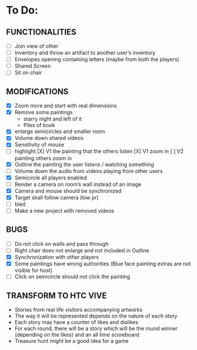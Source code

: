 # To Do:

## FUNCTIONALITIES

- [ ] Join view of other 
- [ ] Inventory and throw an artifact to another user’s inventory
- [ ] Envelopes opening containing letters (maybe from both the players)
- [ ] Shared Screen
- [ ] Sit on chair

## MODIFICATIONS
- [X] Zoom more and start with real dimensions 
- [X] Remove some paintings
     - starry night and left of it
     - Piles of book
- [X] enlarge semicircles and smaller room
- [X] Volume down shared videos
- [X] Sensitivity of mouse
- [ ] highlight
     [X] V1 the painting that the others listen 
     [X] V1 zoom in
     [ ] V2 painting others zoom in 
- [X] Outline the painting the user listens / watching something
- [ ] Volume down the audio from videos playing from other users
- [X] Semicircle all players enabled
- [ ] Render a camera on room’s wall instead of an image
- [X] Camera and mouse should be synchronized 
- [X] Target shall follow camera (low pr) 
- [ ] bled
- [ ] Make a new project with removed videos 

## BUGS
- [ ] Do not click on walls and pass through
- [ ] Right chair does not enlarge and not included in Outline
- [X] Synchronization with other players
- [X] Some paintings have wrong authorities (Blue face painting extras are not visible for host)
- [ ] Click on semicircle should not click the painting

## TRANSFORM TO HTC VIVE


- Stories from real life visitors accompanying artworks 
- The way it will be represented depends on the nature of each story 
- Each story may have a counter of likes and dislikes
- For each round, there will be a story which will be the round winner (depending on the likes) and an all time scoreboard
- Treasure hunt might be a good idea for a game

